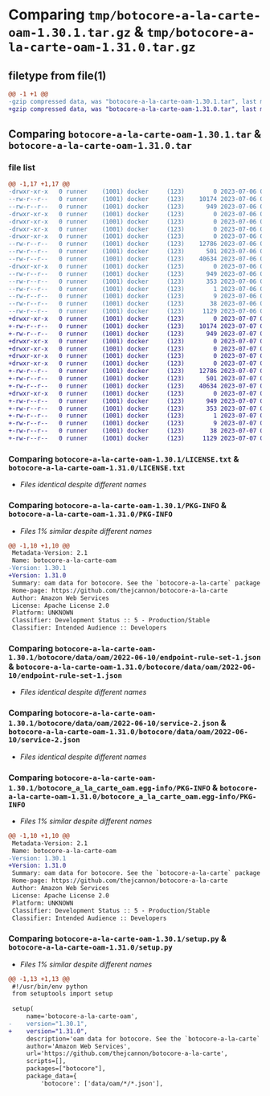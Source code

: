 # Comparing `tmp/botocore-a-la-carte-oam-1.30.1.tar.gz` & `tmp/botocore-a-la-carte-oam-1.31.0.tar.gz`

## filetype from file(1)

```diff
@@ -1 +1 @@
-gzip compressed data, was "botocore-a-la-carte-oam-1.30.1.tar", last modified: Thu Jul  6 01:45:14 2023, max compression
+gzip compressed data, was "botocore-a-la-carte-oam-1.31.0.tar", last modified: Fri Jul  7 01:44:06 2023, max compression
```

## Comparing `botocore-a-la-carte-oam-1.30.1.tar` & `botocore-a-la-carte-oam-1.31.0.tar`

### file list

```diff
@@ -1,17 +1,17 @@
-drwxr-xr-x   0 runner    (1001) docker     (123)        0 2023-07-06 01:45:14.826956 botocore-a-la-carte-oam-1.30.1/
--rw-r--r--   0 runner    (1001) docker     (123)    10174 2023-07-06 01:45:14.000000 botocore-a-la-carte-oam-1.30.1/LICENSE.txt
--rw-r--r--   0 runner    (1001) docker     (123)      949 2023-07-06 01:45:14.826956 botocore-a-la-carte-oam-1.30.1/PKG-INFO
-drwxr-xr-x   0 runner    (1001) docker     (123)        0 2023-07-06 01:45:14.822956 botocore-a-la-carte-oam-1.30.1/botocore/
-drwxr-xr-x   0 runner    (1001) docker     (123)        0 2023-07-06 01:45:14.822956 botocore-a-la-carte-oam-1.30.1/botocore/data/
-drwxr-xr-x   0 runner    (1001) docker     (123)        0 2023-07-06 01:45:14.822956 botocore-a-la-carte-oam-1.30.1/botocore/data/oam/
-drwxr-xr-x   0 runner    (1001) docker     (123)        0 2023-07-06 01:45:14.826956 botocore-a-la-carte-oam-1.30.1/botocore/data/oam/2022-06-10/
--rw-r--r--   0 runner    (1001) docker     (123)    12786 2023-07-06 01:44:40.000000 botocore-a-la-carte-oam-1.30.1/botocore/data/oam/2022-06-10/endpoint-rule-set-1.json
--rw-r--r--   0 runner    (1001) docker     (123)      501 2023-07-06 01:44:40.000000 botocore-a-la-carte-oam-1.30.1/botocore/data/oam/2022-06-10/paginators-1.json
--rw-r--r--   0 runner    (1001) docker     (123)    40634 2023-07-06 01:44:40.000000 botocore-a-la-carte-oam-1.30.1/botocore/data/oam/2022-06-10/service-2.json
-drwxr-xr-x   0 runner    (1001) docker     (123)        0 2023-07-06 01:45:14.826956 botocore-a-la-carte-oam-1.30.1/botocore_a_la_carte_oam.egg-info/
--rw-r--r--   0 runner    (1001) docker     (123)      949 2023-07-06 01:45:14.000000 botocore-a-la-carte-oam-1.30.1/botocore_a_la_carte_oam.egg-info/PKG-INFO
--rw-r--r--   0 runner    (1001) docker     (123)      353 2023-07-06 01:45:14.000000 botocore-a-la-carte-oam-1.30.1/botocore_a_la_carte_oam.egg-info/SOURCES.txt
--rw-r--r--   0 runner    (1001) docker     (123)        1 2023-07-06 01:45:14.000000 botocore-a-la-carte-oam-1.30.1/botocore_a_la_carte_oam.egg-info/dependency_links.txt
--rw-r--r--   0 runner    (1001) docker     (123)        9 2023-07-06 01:45:14.000000 botocore-a-la-carte-oam-1.30.1/botocore_a_la_carte_oam.egg-info/top_level.txt
--rw-r--r--   0 runner    (1001) docker     (123)       38 2023-07-06 01:45:14.826956 botocore-a-la-carte-oam-1.30.1/setup.cfg
--rw-r--r--   0 runner    (1001) docker     (123)     1129 2023-07-06 01:45:14.000000 botocore-a-la-carte-oam-1.30.1/setup.py
+drwxr-xr-x   0 runner    (1001) docker     (123)        0 2023-07-07 01:44:06.399479 botocore-a-la-carte-oam-1.31.0/
+-rw-r--r--   0 runner    (1001) docker     (123)    10174 2023-07-07 01:44:06.000000 botocore-a-la-carte-oam-1.31.0/LICENSE.txt
+-rw-r--r--   0 runner    (1001) docker     (123)      949 2023-07-07 01:44:06.399479 botocore-a-la-carte-oam-1.31.0/PKG-INFO
+drwxr-xr-x   0 runner    (1001) docker     (123)        0 2023-07-07 01:44:06.399479 botocore-a-la-carte-oam-1.31.0/botocore/
+drwxr-xr-x   0 runner    (1001) docker     (123)        0 2023-07-07 01:44:06.399479 botocore-a-la-carte-oam-1.31.0/botocore/data/
+drwxr-xr-x   0 runner    (1001) docker     (123)        0 2023-07-07 01:44:06.399479 botocore-a-la-carte-oam-1.31.0/botocore/data/oam/
+drwxr-xr-x   0 runner    (1001) docker     (123)        0 2023-07-07 01:44:06.399479 botocore-a-la-carte-oam-1.31.0/botocore/data/oam/2022-06-10/
+-rw-r--r--   0 runner    (1001) docker     (123)    12786 2023-07-07 01:43:28.000000 botocore-a-la-carte-oam-1.31.0/botocore/data/oam/2022-06-10/endpoint-rule-set-1.json
+-rw-r--r--   0 runner    (1001) docker     (123)      501 2023-07-07 01:43:28.000000 botocore-a-la-carte-oam-1.31.0/botocore/data/oam/2022-06-10/paginators-1.json
+-rw-r--r--   0 runner    (1001) docker     (123)    40634 2023-07-07 01:43:28.000000 botocore-a-la-carte-oam-1.31.0/botocore/data/oam/2022-06-10/service-2.json
+drwxr-xr-x   0 runner    (1001) docker     (123)        0 2023-07-07 01:44:06.399479 botocore-a-la-carte-oam-1.31.0/botocore_a_la_carte_oam.egg-info/
+-rw-r--r--   0 runner    (1001) docker     (123)      949 2023-07-07 01:44:06.000000 botocore-a-la-carte-oam-1.31.0/botocore_a_la_carte_oam.egg-info/PKG-INFO
+-rw-r--r--   0 runner    (1001) docker     (123)      353 2023-07-07 01:44:06.000000 botocore-a-la-carte-oam-1.31.0/botocore_a_la_carte_oam.egg-info/SOURCES.txt
+-rw-r--r--   0 runner    (1001) docker     (123)        1 2023-07-07 01:44:06.000000 botocore-a-la-carte-oam-1.31.0/botocore_a_la_carte_oam.egg-info/dependency_links.txt
+-rw-r--r--   0 runner    (1001) docker     (123)        9 2023-07-07 01:44:06.000000 botocore-a-la-carte-oam-1.31.0/botocore_a_la_carte_oam.egg-info/top_level.txt
+-rw-r--r--   0 runner    (1001) docker     (123)       38 2023-07-07 01:44:06.399479 botocore-a-la-carte-oam-1.31.0/setup.cfg
+-rw-r--r--   0 runner    (1001) docker     (123)     1129 2023-07-07 01:44:06.000000 botocore-a-la-carte-oam-1.31.0/setup.py
```

### Comparing `botocore-a-la-carte-oam-1.30.1/LICENSE.txt` & `botocore-a-la-carte-oam-1.31.0/LICENSE.txt`

 * *Files identical despite different names*

### Comparing `botocore-a-la-carte-oam-1.30.1/PKG-INFO` & `botocore-a-la-carte-oam-1.31.0/PKG-INFO`

 * *Files 1% similar despite different names*

```diff
@@ -1,10 +1,10 @@
 Metadata-Version: 2.1
 Name: botocore-a-la-carte-oam
-Version: 1.30.1
+Version: 1.31.0
 Summary: oam data for botocore. See the `botocore-a-la-carte` package for more info.
 Home-page: https://github.com/thejcannon/botocore-a-la-carte
 Author: Amazon Web Services
 License: Apache License 2.0
 Platform: UNKNOWN
 Classifier: Development Status :: 5 - Production/Stable
 Classifier: Intended Audience :: Developers
```

### Comparing `botocore-a-la-carte-oam-1.30.1/botocore/data/oam/2022-06-10/endpoint-rule-set-1.json` & `botocore-a-la-carte-oam-1.31.0/botocore/data/oam/2022-06-10/endpoint-rule-set-1.json`

 * *Files identical despite different names*

### Comparing `botocore-a-la-carte-oam-1.30.1/botocore/data/oam/2022-06-10/service-2.json` & `botocore-a-la-carte-oam-1.31.0/botocore/data/oam/2022-06-10/service-2.json`

 * *Files identical despite different names*

### Comparing `botocore-a-la-carte-oam-1.30.1/botocore_a_la_carte_oam.egg-info/PKG-INFO` & `botocore-a-la-carte-oam-1.31.0/botocore_a_la_carte_oam.egg-info/PKG-INFO`

 * *Files 1% similar despite different names*

```diff
@@ -1,10 +1,10 @@
 Metadata-Version: 2.1
 Name: botocore-a-la-carte-oam
-Version: 1.30.1
+Version: 1.31.0
 Summary: oam data for botocore. See the `botocore-a-la-carte` package for more info.
 Home-page: https://github.com/thejcannon/botocore-a-la-carte
 Author: Amazon Web Services
 License: Apache License 2.0
 Platform: UNKNOWN
 Classifier: Development Status :: 5 - Production/Stable
 Classifier: Intended Audience :: Developers
```

### Comparing `botocore-a-la-carte-oam-1.30.1/setup.py` & `botocore-a-la-carte-oam-1.31.0/setup.py`

 * *Files 1% similar despite different names*

```diff
@@ -1,13 +1,13 @@
 #!/usr/bin/env python
 from setuptools import setup
 
 setup(
     name='botocore-a-la-carte-oam',
-    version="1.30.1",
+    version="1.31.0",
     description='oam data for botocore. See the `botocore-a-la-carte` package for more info.',
     author='Amazon Web Services',
     url='https://github.com/thejcannon/botocore-a-la-carte',
     scripts=[],
     packages=["botocore"],
     package_data={
         'botocore': ['data/oam/*/*.json'],
```

